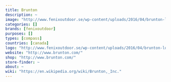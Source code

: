 ```yaml
---
title: Brunton
description: ~
image: "http://www.fenixoutdoor.se/wp-content/uploads/2016/04/brunton-logo.png"
categories: []
brands: [fenixoutdoor]
purposes: []
types: [compass]
countries: [canada]
logo: "http://www.fenixoutdoor.se/wp-content/uploads/2016/04/brunton-logo.png"
website: "http://www.brunton.com/"
shop: "http://www.brunton.com/"
store-finder: ~
about: ~
wiki: "https://en.wikipedia.org/wiki/Brunton,_Inc."
---
```

